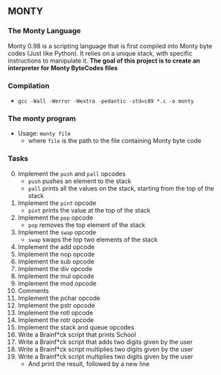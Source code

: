 ## MONTY

### The Monty Language
Monty 0.98 is a scripting language that is first compiled into Monty byte codes (Just like Python). It relies on a unique stack, with specific instructions to manipulate it. **The goal of this project is to create an interpreter for Monty ByteCodes files**

### Compilation
- ```gcc -Wall -Werror -Wextra -pedantic -std=c89 *.c -o monty```

### The monty program
* Usage: ```monty file``` <br>
  - where ```file``` is the path to the file containing Monty byte code

### Tasks
0. Implement the ```push``` and ```pall``` opcodes <br>
   - ```push``` pushes an element to the stack <br>
   - ```pall``` prints all the values on the stack, starting from the top of the stack
1. Implement the ```pint``` opcode <br>
   - ```pint``` prints the value at the top of the stack
2. Implement the ```pop``` opcode <br>
   - ```pop``` removes the top element of the stack
3. Implement the ```swap``` opcode <br>
   - ```swap``` swaps the top two elements of the stack
4. Implement the add opcode
5. Implement the nop opcode
6. Implement the sub opcode
7. Implement the div opcode
8. Implement the mul opcode
9. Implement the mod opcode
10. Comments
11. Implement the pchar opcode
12. Implement the pstr opcode
13. Implement the rotl opcode
14. Implement the rotr opcode
15. Implement the stack and queue opcodes
16. Write a Brainf*ck script that prints School
17. Write a Brainf*ck script that adds two digits given by the user
18. Write a Brainf*ck script multiplies two digits given by the user
19. Write a Brainf*ck script multiplies two digits given by the user
    - And print the result, followed by a new line
